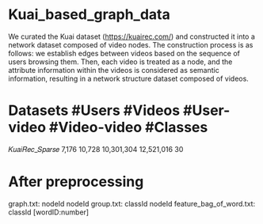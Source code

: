 # Kuai_based_graph_data

We curated the Kuai dataset (https://kuairec.com/) and constructed it into a network dataset composed of video nodes. The construction process is as follows: we establish edges between videos based on the sequence of users browsing them. Then, each video is treated as a node, and the attribute information within the videos is considered as semantic information, resulting in a network structure dataset composed of videos.


# Datasets     #Users   #Videos   #User-video   #Video-video  #Classes 
𝐾𝑢𝑎𝑖𝑅𝑒𝑐_𝑆𝑝𝑎𝑟𝑠𝑒  7,176    10,728     10,301,304    12,521,016   30 

# After preprocessing
graph.txt: nodeId nodeId
group.txt: classId nodeId
feature_bag_of_word.txt: classId [wordID:number]


